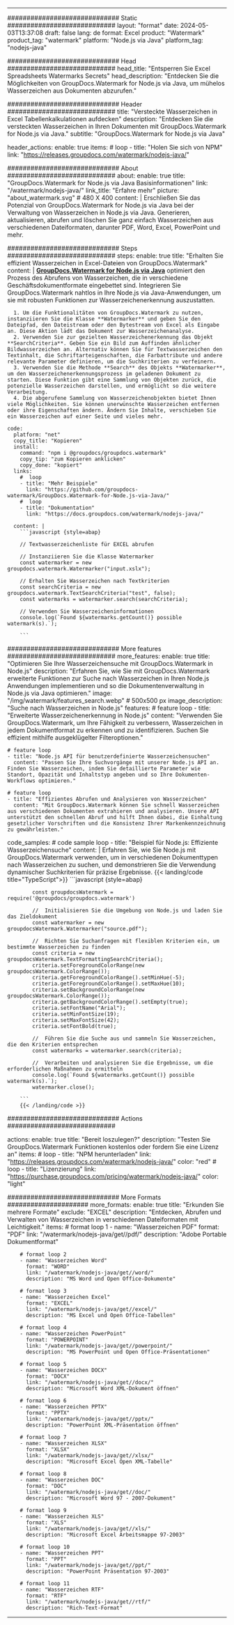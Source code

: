 
---
############################# Static ############################
layout: "format"
date:  2024-05-03T13:37:08
draft: false
lang: de
format: Excel
product: "Watermark"
product_tag: "watermark"
platform: "Node.js via Java"
platform_tag: "nodejs-java"

############################# Head ############################
head_title: "Entsperren Sie Excel Spreadsheets Watermarks Secrets"
head_description: "Entdecken Sie die Möglichkeiten von GroupDocs.Watermark for Node.js via Java, um mühelos Wasserzeichen aus Dokumenten abzurufen."

############################# Header ############################
title: "Versteckte Wasserzeichen in Excel Tabellenkalkulationen aufdecken" 
description: "Entdecken Sie die versteckten Wasserzeichen in Ihren Dokumenten mit GroupDocs.Watermark for Node.js via Java."
subtitle: "GroupDocs.Watermark for Node.js via Java" 

header_actions:
  enable: true
  items:
    #  loop
    - title: "Holen Sie sich von NPM"
      link: "https://releases.groupdocs.com/watermark/nodejs-java/"
      
############################# About ############################
about:
    enable: true
    title: "GroupDocs.Watermark for Node.js via Java Basisinformationen"
    link: "/watermark/nodejs-java/"
    link_title: "Erfahre mehr"
    picture: "about_watermark.svg" # 480 X 400
    content: |
       Erschließen Sie das Potenzial von GroupDocs.Watermark for Node.js via Java bei der Verwaltung von Wasserzeichen in Node.js via Java. Generieren, aktualisieren, abrufen und löschen Sie ganz einfach Wasserzeichen aus verschiedenen Dateiformaten, darunter PDF, Word, Excel, PowerPoint und mehr.

############################# Steps ############################
steps:
    enable: true
    title: "Erhalten Sie effizient Wasserzeichen in Excel-Dateien von GroupDocs.Watermark"
    content: |
      **[GroupDocs.Watermark for Node.js via Java](https://products.groupdocs.com/watermark/nodejs-java/)** optimiert den Prozess des Abrufens von Wasserzeichen, die in verschiedene Geschäftsdokumentformate eingebettet sind. Integrieren Sie GroupDocs.Watermark nahtlos in Ihre Node.js via Java-Anwendungen, um sie mit robusten Funktionen zur Wasserzeichenerkennung auszustatten.
      
      1. Um die Funktionalitäten von GroupDocs.Watermark zu nutzen, instanziieren Sie die Klasse **Watermarker** und geben Sie den Dateipfad, den Dateistream oder den Bytestream von Excel als Eingabe an. Diese Aktion lädt das Dokument zur Wasserzeichenanalyse.
      2. Verwenden Sie zur gezielten Wasserzeichenerkennung das Objekt **SearchCriteria**. Geben Sie ein Bild zum Auffinden ähnlicher Bildwasserzeichen an. Alternativ können Sie für Textwasserzeichen den Textinhalt, die Schriftarteigenschaften, die Farbattribute und andere relevante Parameter definieren, um die Suchkriterien zu verfeinern.
      3. Verwenden Sie die Methode **Search** des Objekts **Watermarker**, um den Wasserzeichenerkennungsprozess im geladenen Dokument zu starten. Diese Funktion gibt eine Sammlung von Objekten zurück, die potenzielle Wasserzeichen darstellen, und ermöglicht so die weitere Verarbeitung.
      4. Die abgerufene Sammlung von Wasserzeichenobjekten bietet Ihnen viele Möglichkeiten. Sie können unerwünschte Wasserzeichen entfernen oder ihre Eigenschaften ändern. Ändern Sie Inhalte, verschieben Sie ein Wasserzeichen auf einer Seite und vieles mehr.
   
    code:
      platform: "net"
      copy_title: "Kopieren"
      install:
        command: "npm i @groupdocs/groupdocs.watermark"
        copy_tip: "zum Kopieren anklicken"
        copy_done: "kopiert"
      links:
        #  loop
        - title: "Mehr Beispiele"
          link: "https://github.com/groupdocs-watermark/GroupDocs.Watermark-for-Node.js-via-Java/"
        #  loop
        - title: "Dokumentation"
          link: "https://docs.groupdocs.com/watermark/nodejs-java/"
          
      content: |
        ```javascript {style=abap}

        // Textwasserzeichenliste für EXCEL abrufen

        // Instanziieren Sie die Klasse Watermarker
        const watermarker = new groupdocs.watermark.Watermarker("input.xslx");
        
        // Erhalten Sie Wasserzeichen nach Textkriterien
        const searchCriteria = new groupdocs.watermark.TextSearchCriteria("test", false);
        const watermarks = watermarker.search(searchCriteria);

        // Verwenden Sie Wasserzeicheninformationen
        console.log(`Found ${watermarks.getCount()} possible watermark(s).`);
        
        ```            

############################# More features ############################
more_features:
  enable: true
  title: "Optimieren Sie Ihre Wasserzeichensuche mit GroupDocs.Watermark in Node.js"
  description: "Erfahren Sie, wie Sie mit GroupDocs.Watermark erweiterte Funktionen zur Suche nach Wasserzeichen in Ihren Node.js Anwendungen implementieren und so die Dokumentenverwaltung in Node.js via Java optimieren."
  image: "/img/watermark/features_search.webp" # 500x500 px
  image_description: "Suche nach Wasserzeichen in Node.js"
  features:
    # feature loop
    - title: "Erweiterte Wasserzeichenerkennung in Node.js"
      content: "Verwenden Sie GroupDocs.Watermark, um Ihre Fähigkeit zu verbessern, Wasserzeichen in jedem Dokumentformat zu erkennen und zu identifizieren. Suchen Sie effizient mithilfe ausgeklügelter Filteroptionen."

    # feature loop
    - title: "Node.js API für benutzerdefinierte Wasserzeichensuchen"
      content: "Passen Sie Ihre Suchvorgänge mit unserer Node.js API an. Finden Sie Wasserzeichen, indem Sie detaillierte Parameter wie Standort, Opazität und Inhaltstyp angeben und so Ihre Dokumenten-Workflows optimieren."

    # feature loop
    - title: "Effizientes Abrufen und Analysieren von Wasserzeichen"
      content: "Mit GroupDocs.Watermark können Sie schnell Wasserzeichen aus verschiedenen Dokumenten extrahieren und analysieren. Unsere API unterstützt den schnellen Abruf und hilft Ihnen dabei, die Einhaltung gesetzlicher Vorschriften und die Konsistenz Ihrer Markenkennzeichnung zu gewährleisten."
      
  code_samples:
    # code sample loop
    - title: "Beispiel für Node.js: Effiziente Wasserzeichensuche"
      content: |
        Erfahren Sie, wie Sie Node.js mit GroupDocs.Watermark verwenden, um in verschiedenen Dokumenttypen nach Wasserzeichen zu suchen, und demonstrieren Sie die Verwendung dynamischer Suchkriterien für präzise Ergebnisse.
        {{< landing/code title="TypeScript">}}
        ```javascript {style=abap}
        
            const groupdocsWatermark = require('@groupdocs/groupdocs.watermark')

            //  Initialisieren Sie die Umgebung von Node.js und laden Sie das Zieldokument
            const watermarker = new groupdocsWatermark.Watermarker("source.pdf");

            //  Richten Sie Suchanfragen mit flexiblen Kriterien ein, um bestimmte Wasserzeichen zu finden
            const criteria = new groupdocsWatermark.TextFormattingSearchCriteria();
            criteria.setForegroundColorRange(new groupdocsWatermark.ColorRange());
            criteria.getForegroundColorRange().setMinHue(-5);
            criteria.getForegroundColorRange().setMaxHue(10);
            criteria.setBackgroundColorRange(new groupdocsWatermark.ColorRange());
            criteria.getBackgroundColorRange().setEmpty(true);
            criteria.setFontName("Arial");
            criteria.setMinFontSize(19);
            criteria.setMaxFontSize(42);
            criteria.setFontBold(true);
  
            //  Führen Sie die Suche aus und sammeln Sie Wasserzeichen, die den Kriterien entsprechen
            const watermarks = watermarker.search(criteria);

            //  Verarbeiten und analysieren Sie die Ergebnisse, um die erforderlichen Maßnahmen zu ermitteln
            console.log(`Found ${watermarks.getCount()} possible watermark(s).`);
            watermarker.close();

        ```
        {{< /landing/code >}}


############################# Actions ############################

actions:
  enable: true
  title: "Bereit loszulegen?"
  description: "Testen Sie GroupDocs.Watermark Funktionen kostenlos oder fordern Sie eine Lizenz an"
  items:
    #  loop
    - title: "NPM herunterladen"
      link: "https://releases.groupdocs.com/watermark/nodejs-java/"
      color: "red"
        #  loop
    - title: "Lizenzierung"
      link: "https://purchase.groupdocs.com/pricing/watermark/nodejs-java/"
      color: "light"


############################# More Formats #####################
more_formats:
    enable: true
    title: "Erkunden Sie mehrere Formate"
    exclude: "EXCEL"
    description: "Entdecken, Abrufen und Verwalten von Wasserzeichen in verschiedenen Dateiformaten mit Leichtigkeit."
    items: 
        # format loop 1
        - name: "Wasserzeichen PDF"
          format: "PDF"
          link: "/watermark/nodejs-java/get//pdf/"
          description: "Adobe Portable Dokumentformat"

        # format loop 2
        - name: "Wasserzeichen Word"
          format: "WORD"
          link: "/watermark/nodejs-java/get//word/"
          description: "MS Word und Open Office-Dokumente"
          
        # format loop 3
        - name: "Wasserzeichen Excel"
          format: "EXCEL"
          link: "/watermark/nodejs-java/get//excel/"
          description: "MS Excel und Open Office-Tabellen"

        # format loop 4
        - name: "Wasserzeichen PowerPoint"
          format: "POWERPOINT"
          link: "/watermark/nodejs-java/get//powerpoint/"
          description: "MS PowerPoint und Open Office-Präsentationen"

        # format loop 5
        - name: "Wasserzeichen DOCX"
          format: "DOCX"
          link: "/watermark/nodejs-java/get//docx/"
          description: "Microsoft Word XML-Dokument öffnen"
          
        # format loop 6
        - name: "Wasserzeichen PPTX"
          format: "PPTX"
          link: "/watermark/nodejs-java/get//pptx/"
          description: "PowerPoint XML-Präsentation öffnen"
          
        # format loop 7
        - name: "Wasserzeichen XLSX"
          format: "XLSX"
          link: "/watermark/nodejs-java/get//xlsx/"
          description: "Microsoft Excel Open XML-Tabelle"

        # format loop 8
        - name: "Wasserzeichen DOC"
          format: "DOC"
          link: "/watermark/nodejs-java/get//doc/"
          description: "Microsoft Word 97 - 2007-Dokument"

        # format loop 9
        - name: "Wasserzeichen XLS"
          format: "XLS"
          link: "/watermark/nodejs-java/get//xls/"
          description: "Microsoft Excel Arbeitsmappe 97-2003"

        # format loop 10
        - name: "Wasserzeichen PPT"
          format: "PPT"
          link: "/watermark/nodejs-java/get//ppt/"
          description: "PowerPoint Präsentation 97-2003"

        # format loop 11
        - name: "Wasserzeichen RTF"
          format: "RTF"
          link: "/watermark/nodejs-java/get//rtf/"
          description: "Rich-Text-Format"

---
